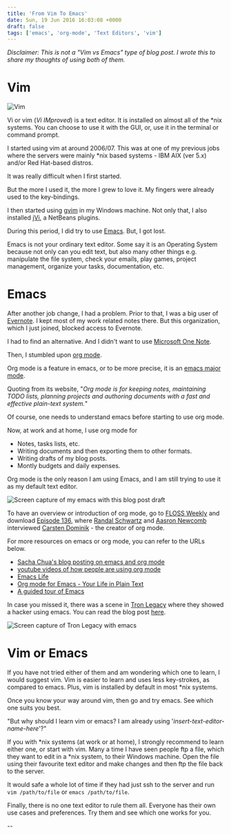 ```yaml
---
title: 'From Vim To Emacs'
date: Sun, 19 Jun 2016 16:03:08 +0000
draft: false
tags: ['emacs', 'org-mode', 'Text Editors', 'vim']
---
```


_Disclaimer: This is not a "Vim vs Emacs" type of blog post. I wrote this to share my thoughts of using both of them._

Vim
===

![Vim](http://www.alvinsim.com/wp-content/uploads/2016/06/vim.png "Vim")

Vi or vim (_Vi IMproved_) is a text editor. It is installed on almost all of the \*nix systems. You can choose to use it with the GUI, or, use it in the terminal or command prompt.

I started using vim at around 2006/07. This was at one of my previous jobs where the servers were mainly \*nix based systems - IBM AIX (ver 5.x) and/or Red Hat-based distros.

It was really difficult when I first started.

But the more I used it, the more I grew to love it. My fingers were already used to the key-bindings.

I then started using [gvim](http://www.vim.org/download.php#pc) in my Windows machine. Not only that, I also installed [jVi](http://jvi.sourceforge.net/ReadmeNetBeans.html), a NetBeans plugins.

During this period, I did try to use [Emacs](https://en.wikipedia.org/wiki/Emacs). But, I got lost.

Emacs is not your ordinary text editor. Some say it is an Operating System because not only can you edit text, but also many other things e.g. manipulate the file system, check your emails, play games, project management, organize your tasks, documentation, etc.

Emacs
=====

After another job change, I had a problem. Prior to that, I was a big user of [Evernote](https://evernote.com/). I kept most of my work related notes there. But this organization, which I just joined, blocked access to Evernote.

I had to find an alternative. And I didn't want to use [Microsoft One Note](http://onenote.com/).

Then, I stumbled upon [org mode](http://orgmode.org/).

Org mode is a feature in emacs, or to be more precise, it is an [emacs major mode](http://www.tldp.org/HOWTO/Emacs-Beginner-HOWTO-3.html).

Quoting from its website, "_Org mode is for keeping notes, maintaining TODO lists, planning projects and authoring documents with a fast and effective plain-text system._"

Of course, one needs to understand emacs before starting to use org mode.

Now, at work and at home, I use org mode for

*   Notes, tasks lists, etc.
*   Writing documents and then exporting them to other formats.
*   Writing drafts of my blog posts.
*   Montly budgets and daily expenses.

Org mode is the only reason I am using Emacs, and I am still trying to use it as my default text editor.

![Screen capture of my emacs with this blog post draft](http://www.alvinsim.com/wp-content/uploads/2016/06/emacs.png "Screen capture of my emacs with this blog post draft")

To have an overview or introduction of org mode, go to [FLOSS Weekly](https://twit.tv/shows/floss-weekly) and download [Episode 136](https://twit.tv/shows/floss-weekly/episodes/136), where [Randal Schwartz](https://twit.tv/people/randal-schwartz) and [Aasron Newcomb](https://twit.tv/people/aaron-newcomb) interviewed [Carsten Dominik](https://twitter.com/carstendominik) - the creator of org mode.

For more resources on emacs or org mode, you can refer to the URLs below.

*   [Sacha Chua's blog posting on emacs and org mode](http://sachachua.com/blog/)
*   [youtube videos of how people are using org mode](https://www.youtube.com/results?search_query=org+mode)
*   [Emacs Life](http://emacslife.com)
*   [Org mode for Emacs - Your Life in Plain Text](http://orgmode.org)
*   [A guided tour of Emacs](http://www.gnu.org/software/emacs/tour/)

In case you missed it, there was a scene in [Tron Legacy](http://www.imdb.com/title/tt1104001/?ref_=fn_al_tt_1) where they showed a hacker using emacs. You can read the blog post [here](http://jtnimoy.com/blogs/projects/14881671-tron-legacy).

![Screen capture of Tron Legacy with emacs](http://www.alvinsim.com/wp-content/uploads/2016/06/tronLegacy-emacs.jpg "Screen capture of Tron Legacy with emacs. Source: http://jtnimoy.com/blogs/projects/14881671-tron-legacy")

Vim or Emacs
============

If you have not tried either of them and am wondering which one to learn, I would suggest vim. Vim is easier to learn and uses less key-strokes, as compared to emacs. Plus, vim is installed by default in most \*nix systems.

Once you know your way around vim, then go and try emacs. See which one suits you best.

"But why should I learn vim or emacs? I am already using '_insert-text-editor-name-here_'?"

If you with \*nix systems (at work or at home), I strongly recommend to learn either one, or start with vim. Many a time I have seen people ftp a file, which they want to edit in a \*nix system, to their Windows machine. Open the file using their favourite text editor and make changes and then ftp the file back to the server.

It would safe a whole lot of time if they had just ssh to the server and run `vim /path/to/file` or `emacs /path/to/file`.

Finally, there is no one text editor to rule them all. Everyone has their own use cases and preferences. Try them and see which one works for you.

\--
